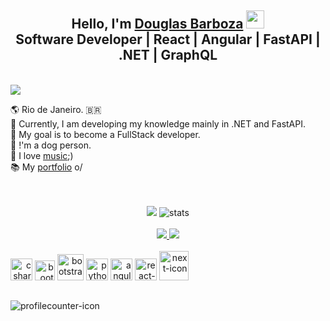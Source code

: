 ### <h2 align="center">Hello, I'm [Douglas Barboza](https://www.linkedin.com/in/douglas-barboza/) <img src="https://github.com/TheDudeThatCode/TheDudeThatCode/blob/master/Assets/Hi.gif" width="29px"></img><br>Software Developer | React | Angular | FastAPI | .NET | GraphQL</h2> <br>

<!-- About me -->
<div>
<img src="https://readme-typing-svg.demolab.com?font=Londrina+Outline&size=30&pause=500&color=D4C5BB&width=435&lines=About+me:"/>
</div>

🌎 Rio de Janeiro. 🇧🇷 <br>
🌱 Currently, I am developing my knowledge mainly in .NET and FastAPI. <br>
🥅  My goal is to become a FullStack developer. <br>
🐶 !'m a dog person. <br>
🎵 I love [music](https://open.spotify.com/intl-pt/track/0ghzMo2eNij7veg1kG3p9p?si=635ce5590a6b4de1);) <br>
 📚 My [portfolio](https://douglimaonline.github.io/meu-site/) o/ <br> 
<br>
<br>

<!-- Most Used Lenguage Stats -->
<div align="center">
  <img src="https://github-readme-stats.vercel.app/api?username=douglimaonline&hide=contribs&show_icons=true&theme=transparent&hide_border=true&title_color=D4C5BB&hide_rank=true&card_width=320&locale=pt-br">
  <img src="https://github-readme-stats.vercel.app/api/top-langs/?username=douglimaonline&layout=donut&theme=transparent&hide_border=true&title_color=D4C5BB&include_all_commits=true&langs_count=7&hide=Rich+Text+Format,html"
    alt="stats"><br />
 <br>
</div>


<!-- Repositories -->
<div align="center"<br>
  <a href="https://github.com/douglimaonline/quiz" target="_blank">
  <img src="https://github-readme-stats.vercel.app/api/pin/?username=douglimaonline&repo=quiz&theme=transparent&title_color=D4C5BB&hide_border=true" />
</a>
<a href="https://github.com/douglimaonline/meu-site" target="_blank">
  <img src="https://github-readme-stats.vercel.app/api/pin/?username=douglimaonline&repo=meu-site&theme=transparent&title_color=D4C5BB&hide_border=true" />
</a>
</div>

<!-- DevIcons -->
<div align="end" style="display: inline-block;"><br>
 <a href="https://learn.microsoft.com/en-us/dotnet/csharp/tour-of-csharp/overview"><img alt="csharp-icon" height="35" width="35" src="https://cdn.jsdelivr.net/gh/devicons/devicon/icons/csharp/csharp-original.svg" /></a>
 <a href="https://dotnet.microsoft.com/en-us/apps/aspnet"><img alt="bootstrap-icon" height="32" width="32" src="https://cdn.jsdelivr.net/gh/devicons/devicon/icons/dotnetcore/dotnetcore-original.svg" /></a>
 <a href="https://www.w3schools.com/sql/default.asp"><img alt="bootstrap-icon" height="42" width="42" src="https://cdn.jsdelivr.net/gh/devicons/devicon/icons/microsoftsqlserver/microsoftsqlserver-plain-wordmark.svg" /></a>
 <a href="https://www.python.org/psf-landing/"><img alt="python-icon" height="35" width="35" src="https://cdn.jsdelivr.net/gh/devicons/devicon/icons/python/python-original.svg" /></a>
 <a href="https://angular.dev/"><img alt="angular-icon" height="35" width="35" src="https://cdn.jsdelivr.net/gh/devicons/devicon@latest/icons/angular/angular-original.svg" /></a>
 <a href="https://react.dev/"><img alt="react-icon" height="35" width="35" src="https://cdn.jsdelivr.net/gh/devicons/devicon@latest/icons/react/react-original.svg" /></a>
 <a href="https://nextjs.org/"><img alt="next-icon" height="47" width="47" src="https://cdn.jsdelivr.net/gh/devicons/devicon@latest/icons/nextjs/nextjs-original-wordmark.svg" /></a>
</div>

##
<!-- Profile Counter -->
<img alt="profilecounter-icon" align="start" src="https://komarev.com/ghpvc/?username=douglimaonline&color=grey">
